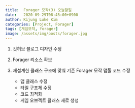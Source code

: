 ```yaml
---
title:  Forager 모작(3) 오늘할일
date:   2020-09-29T08:45:00+0900
author: Kijung Luke Kim
categories: [Project, Forager]
tags: [게임모작, forager]
image: /assets/img/posts/forager.jpg
---
```


1. 깃허브 블로그 디자인 수정

2. Forager 리소스 확보

3. 재설계한 클래스 구조에 맞춰 기존 Forager 모작 맵툴 코드 수정
    - 맵 클래스 수정
    - 타일 구조체 수정
    - 코드 최적화
    - 게임 오브젝트 클래스 새로 생성 